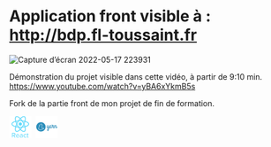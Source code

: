 # Application front visible à : http://bdp.fl-toussaint.fr

![Capture d’écran 2022-05-17 223931](https://user-images.githubusercontent.com/92692968/168907489-29116cd9-8c55-4093-8c55-3a528dc272d7.png)


Démonstration du projet visible dans cette vidéo, à partir de 9:10 min.
https://www.youtube.com/watch?v=yBA6xYkmB5s

Fork de la partie front de mon projet de fin de formation.

 <img src="https://github.com/devicons/devicon/blob/master/icons/react/react-original-wordmark.svg" title="React" alt="React" width="40" height="40"/>&nbsp;
 <img src="https://github.com/devicons/devicon/blob/master/icons/yarn/yarn-original-wordmark.svg" title="Yarn" alt="Yarn" width="40" height="40"/>&nbsp;
